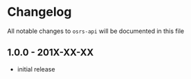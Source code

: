 # Changelog

All notable changes to `osrs-api` will be documented in this file

## 1.0.0 - 201X-XX-XX

- initial release
